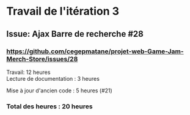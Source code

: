 # Travail de l'itération 3

## Issue: Ajax Barre de recherche #28
### https://github.com/cegepmatane/projet-web-Game-Jam-Merch-Store/issues/28

Travail: 12 heures <br>
Lecture de documentation : 3 heures

Mise à jour d'ancien code : 5 heures (#21)

### Total des heures : 20 heures
